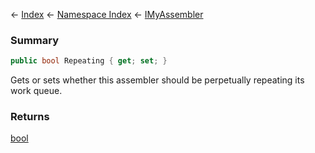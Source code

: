 ← [Index](Api-Index) ← [Namespace Index](Namespace-Index) ← [IMyAssembler](Sandbox.ModAPI.Ingame.IMyAssembler)

### Summary

```csharp
public bool Repeating { get; set; }
```

Gets or sets whether this assembler should be perpetually repeating its work queue.

### Returns

[bool](https://docs.microsoft.com/en-us/dotnet/api/System.Boolean?view=netframework-4.6)

